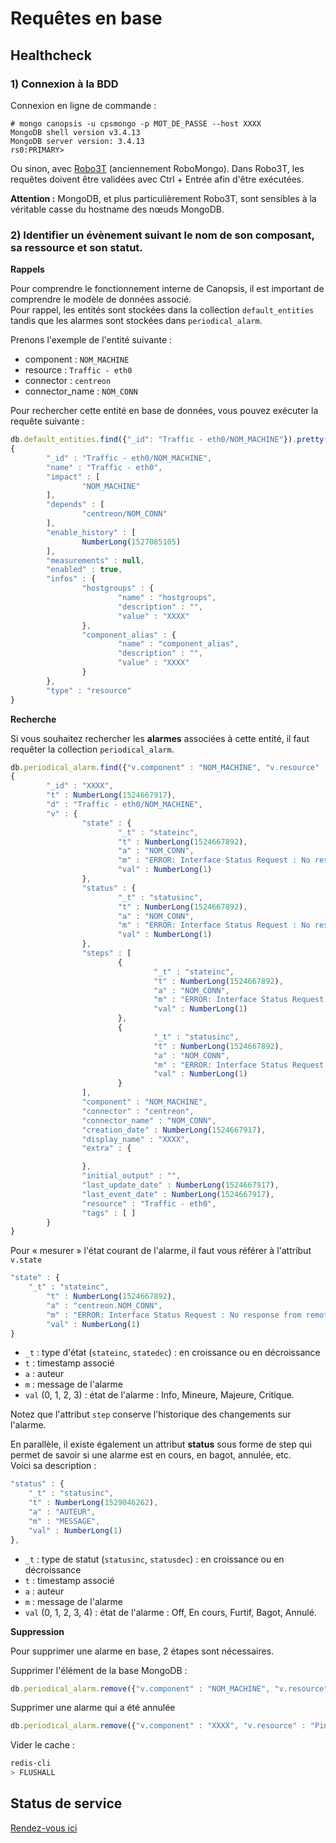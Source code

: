 # Requêtes en base

## Healthcheck

### 1) Connexion à la BDD

Connexion en ligne de commande :
```
# mongo canopsis -u cpsmongo -p MOT_DE_PASSE --host XXXX
MongoDB shell version v3.4.13
MongoDB server version: 3.4.13
rs0:PRIMARY> 
```

Ou sinon, avec [Robo3T](https://robomongo.org) (anciennement RoboMongo).
Dans Robo3T, les requêtes doivent être validées avec Ctrl + Entrée afin d'être exécutées.

**Attention :** MongoDB, et plus particulièrement Robo3T, sont sensibles à la véritable casse du hostname des nœuds MongoDB.

### 2) Identifier un évènement suivant le nom de son composant, sa ressource et son statut.

**Rappels**

Pour comprendre le fonctionnement interne de Canopsis, il est important de comprendre le modèle de données associé.  
Pour rappel, les entités sont stockées dans la collection `default_entities` tandis que les alarmes sont stockées dans `periodical_alarm`.

Prenons l'exemple de l'entité suivante :

* component : `NOM_MACHINE`
* resource : `Traffic - eth0`
* connector : `centreon`
* connector_name : `NOM_CONN`

Pour rechercher cette entité en base de données, vous pouvez exécuter la requête suivante :

```js
db.default_entities.find({"_id": "Traffic - eth0/NOM_MACHINE"}).pretty()
{
        "_id" : "Traffic - eth0/NOM_MACHINE",
        "name" : "Traffic - eth0",
        "impact" : [
                "NOM_MACHINE"
        ],
        "depends" : [
                "centreon/NOM_CONN"
        ],
        "enable_history" : [
                NumberLong(1527085105)
        ],
        "measurements" : null,
        "enabled" : true,
        "infos" : {
                "hostgroups" : {
                        "name" : "hostgroups",
                        "description" : "",
                        "value" : "XXXX"
                },
                "component_alias" : {
                        "name" : "component_alias",
                        "description" : "",
                        "value" : "XXXX"
                }
        },
        "type" : "resource"
}
```

**Recherche**

Si vous souhaitez rechercher les **alarmes** associées à cette entité, il faut requêter la collection `periodical_alarm`.

```js
db.periodical_alarm.find({"v.component" : "NOM_MACHINE", "v.resource" : "Traffic - eth0"}).pretty()
{
        "_id" : "XXXX",
        "t" : NumberLong(1524667917),
        "d" : "Traffic - eth0/NOM_MACHINE",
        "v" : {
                "state" : {
                        "_t" : "stateinc",
                        "t" : NumberLong(1524667892),
                        "a" : "NOM_CONN",
                        "m" : "ERROR: Interface Status Request : No response from remote host \"IP_MACHINE\"",
                        "val" : NumberLong(1)
                },
                "status" : {
                        "_t" : "statusinc",
                        "t" : NumberLong(1524667892),
                        "a" : "NOM_CONN",
                        "m" : "ERROR: Interface Status Request : No response from remote host \"IP_MACHINE\"",
                        "val" : NumberLong(1)
                },
                "steps" : [
                        {
                                "_t" : "stateinc",
                                "t" : NumberLong(1524667892),
                                "a" : "NOM_CONN",
                                "m" : "ERROR: Interface Status Request : No response from remote host \"IP_MACHINE\"",
                                "val" : NumberLong(1)
                        },
                        {
                                "_t" : "statusinc",
                                "t" : NumberLong(1524667892),
                                "a" : "NOM_CONN",
                                "m" : "ERROR: Interface Status Request : No response from remote host \"IP_MACHINE\"",
                                "val" : NumberLong(1)
                        }
                ],
                "component" : "NOM_MACHINE",
                "connector" : "centreon",
                "connector_name" : "NOM_CONN",
                "creation_date" : NumberLong(1524667917),
                "display_name" : "XXXX",
                "extra" : {

                },
                "initial_output" : "",
                "last_update_date" : NumberLong(1524667917),
                "last_event_date" : NumberLong(1524667917),
                "resource" : "Traffic - eth0",
                "tags" : [ ]
        }
}
```

Pour « mesurer » l'état courant de l'alarme, il faut vous référer à l'attribut `v.state`

```js
"state" : {
    "_t" : "stateinc",
        "t" : NumberLong(1524667892),
        "a" : "centreon.NOM_CONN",
        "m" : "ERROR: Interface Status Request : No response from remote host \"IP_MACHINE\"",
        "val" : NumberLong(1)
}
```

* `_t` : type d'état (`stateinc`, `statedec`) : en croissance ou en décroissance
* `t` : timestamp associé
* `a` : auteur
* `m` : message de l'alarme
* `val` (0, 1, 2, 3) : état de l'alarme : Info, Mineure, Majeure, Critique.

Notez que l'attribut `step` conserve l'historique des changements sur l'alarme.

En parallèle, il existe également un attribut **status** sous forme de step qui permet de savoir si une alarme est en cours, en bagot, annulée, etc.  
Voici sa description :

```js
"status" : {
	"_t" : "statusinc",
	"t" : NumberLong(1529046262),
	"a" : "AUTEUR",
	"m" : "MESSAGE",
	"val" : NumberLong(1)
},
```

* `_t` : type de statut (`statusinc`, `statusdec`) : en croissance ou en décroissance
* `t` : timestamp associé
* `a` : auteur
* `m` : message de l'alarme
* `val` (0, 1, 2, 3, 4) : état de l'alarme : Off, En cours, Furtif, Bagot, Annulé.

**Suppression**

Pour supprimer une alarme en base, 2 étapes sont nécessaires.

Supprimer l'élément de la base MongoDB :
```js
db.periodical_alarm.remove({"v.component" : "NOM_MACHINE", "v.resource" : "Traffic - eth0"})
```

Supprimer une alarme qui a été annulée
```js
db.periodical_alarm.remove({"v.component" : "XXXX", "v.resource" : "Ping", "v.resolved" : null, "v.status.val" : 4})
```

Vider le cache :

```sh
redis-cli
> FLUSHALL
```

## Status de service

[Rendez-vous ici](etat-des-services.md)
